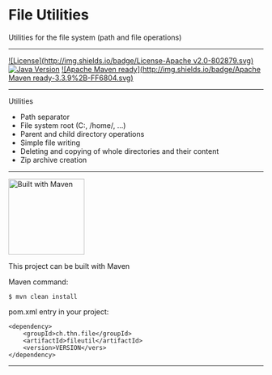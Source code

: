 # File Utilities
Utilities for the file system (path and file operations)


---


[![License](http://img.shields.io/badge/License-Apache v2.0-802879.svg)](http://www.apache.org/licenses/LICENSE-2.0.html)
[![Java Version](http://img.shields.io/badge/Java-1.6%2B-2E6CB8.svg)](https://java.com)
[![Apache Maven ready](http://img.shields.io/badge/Apache Maven ready-3.3.9%2B-FF6804.svg)](https://maven.apache.org/)


---


Utilities

* Path separator
* File system root (C:\, /home/, ...)
* Parent and child directory operations
* Simple file writing
* Deleting and copying of whole directories and their content
* Zip archive creation








---


<img src="http://maven.apache.org/images/maven-logo-black-on-white.png" alt="Built with Maven" width="150">

This project can be built with Maven

Maven command:
```
$ mvn clean install
```

pom.xml entry in your project:
```
<dependency>
	<groupId>ch.thn.file</groupId>
	<artifactId>fileutil</artifactId>
	<version>VERSION</vers>
</dependency>
```

---